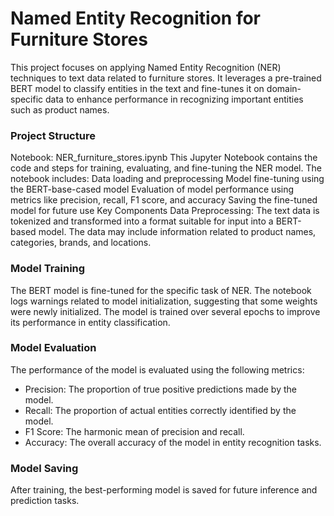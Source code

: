 # Named Entity Recognition for Furniture Stores
This project focuses on applying Named Entity Recognition (NER) techniques to text data related to furniture stores. It leverages a pre-trained BERT model to classify entities in the text and fine-tunes it on domain-specific data to enhance performance in recognizing important entities such as product names.

### Project Structure
Notebook: NER_furniture_stores.ipynb
This Jupyter Notebook contains the code and steps for training, evaluating, and fine-tuning the NER model. The notebook includes:
Data loading and preprocessing
Model fine-tuning using the BERT-base-cased model
Evaluation of model performance using metrics like precision, recall, F1 score, and accuracy
Saving the fine-tuned model for future use
Key Components
Data Preprocessing: The text data is tokenized and transformed into a format suitable for input into a BERT-based model. The data may include information related to product names, categories, brands, and locations.

### Model Training
The BERT model is fine-tuned for the specific task of NER. The notebook logs warnings related to model initialization, suggesting that some weights were newly initialized. The model is trained over several epochs to improve its performance in entity classification.

### Model Evaluation
The performance of the model is evaluated using the following metrics:

- Precision: The proportion of true positive predictions made by the model.
- Recall: The proportion of actual entities correctly identified by the model.
- F1 Score: The harmonic mean of precision and recall.
- Accuracy: The overall accuracy of the model in entity recognition tasks.

### Model Saving
After training, the best-performing model is saved for future inference and prediction tasks.
